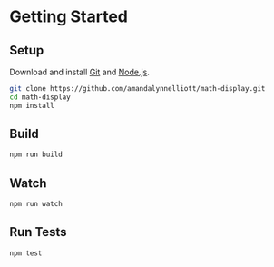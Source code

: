 # Getting Started

## Setup

Download and install [Git](https://git-scm.com/) and [Node.js](https://nodejs.org/).

```sh
git clone https://github.com/amandalynnelliott/math-display.git
cd math-display
npm install
```

## Build

```sh
npm run build
```

## Watch

```sh
npm run watch
```

## Run Tests

```sh
npm test
```
